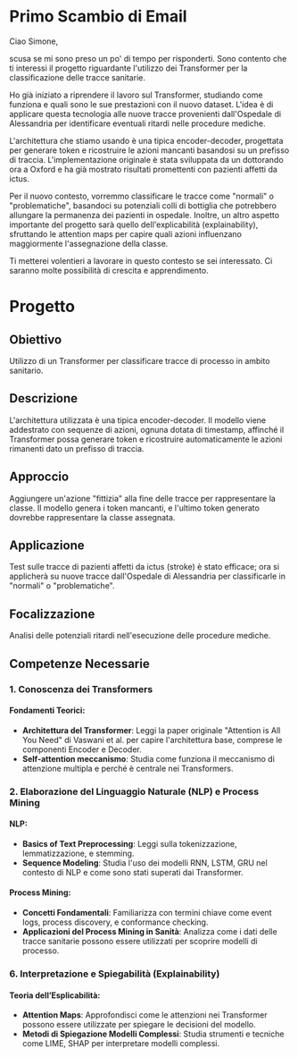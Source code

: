 # Primo Scambio di Email

Ciao Simone,

scusa se mi sono preso un po' di tempo per risponderti. Sono contento che ti interessi il progetto riguardante l'utilizzo dei Transformer per la classificazione delle tracce sanitarie.

Ho già iniziato a riprendere il lavoro sul Transformer, studiando come funziona e quali sono le sue prestazioni con il nuovo dataset. L'idea è di applicare questa tecnologia alle nuove tracce provenienti dall'Ospedale di Alessandria per identificare eventuali ritardi nelle procedure mediche.

L'architettura che stiamo usando è una tipica encoder-decoder, progettata per generare token e ricostruire le azioni mancanti basandosi su un prefisso di traccia. L'implementazione originale è stata sviluppata da un dottorando ora a Oxford e ha già mostrato risultati promettenti con pazienti affetti da ictus.

Per il nuovo contesto, vorremmo classificare le tracce come "normali" o "problematiche", basandoci su potenziali colli di bottiglia che potrebbero allungare la permanenza dei pazienti in ospedale. Inoltre, un altro aspetto importante del progetto sarà quello dell'explicabilità (explainability), sfruttando le attention maps per capire quali azioni influenzano maggiormente l'assegnazione della classe.

Ti metterei volentieri a lavorare in questo contesto se sei interessato. Ci saranno molte possibilità di crescita e apprendimento.

# Progetto

## Obiettivo
Utilizzo di un Transformer per classificare tracce di processo in ambito sanitario.

## Descrizione
L'architettura utilizzata è una tipica encoder-decoder. Il modello viene addestrato con sequenze di azioni, ognuna dotata di timestamp, affinché il Transformer possa generare token e ricostruire automaticamente le azioni rimanenti dato un prefisso di traccia.

## Approccio
Aggiungere un'azione "fittizia" alla fine delle tracce per rappresentare la classe. Il modello genera i token mancanti, e l'ultimo token generato dovrebbe rappresentare la classe assegnata.

## Applicazione
Test sulle tracce di pazienti affetti da ictus (stroke) è stato efficace; ora si applicherà su nuove tracce dall'Ospedale di Alessandria per classificarle in "normali" o "problematiche".

## Focalizzazione
Analisi delle potenziali ritardi nell'esecuzione delle procedure mediche.

## Competenze Necessarie

### 1. Conoscenza dei Transformers

#### Fondamenti Teorici:

- **Architettura del Transformer**: Leggi la paper originale "Attention is All You Need" di Vaswani et al. per capire l'architettura base, comprese le componenti Encoder e Decoder.
- **Self-attention meccanismo**: Studia come funziona il meccanismo di attenzione multipla e perché è centrale nei Transformers.

### 2. Elaborazione del Linguaggio Naturale (NLP) e Process Mining

#### NLP:

- **Basics of Text Preprocessing**: Leggi sulla tokenizzazione, lemmatizzazione, e stemming.
- **Sequence Modeling**: Studia l'uso dei modelli RNN, LSTM, GRU nel contesto di NLP e come sono stati superati dai Transformer.

#### Process Mining:

- **Concetti Fondamentali**: Familiarizza con termini chiave come event logs, process discovery, e conformance checking.
- **Applicazioni del Process Mining in Sanità**: Analizza come i dati delle tracce sanitarie possono essere utilizzati per scoprire modelli di processo.

### 6. Interpretazione e Spiegabilità (Explainability)

#### Teoria dell’Esplicabilità:

- **Attention Maps**: Approfondisci come le attenzioni nei Transformer possono essere utilizzate per spiegare le decisioni del modello.
- **Metodi di Spiegazione Modelli Complessi**: Studia strumenti e tecniche come LIME, SHAP per interpretare modelli complessi.
